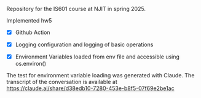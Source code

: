 Repository for the IS601 course at NJIT in spring 2025.

Implemented hw5

- [x] Github Action
- [x] Logging configuration and logging of basic operations
- [x] Environment Variables loaded from env file and accessible using os.environ()


The test for environment variable loading was generated with Claude. 
The transcript of the conversation is available at https://claude.ai/share/d38edb10-7280-453e-b8f5-07f69e2be1ac